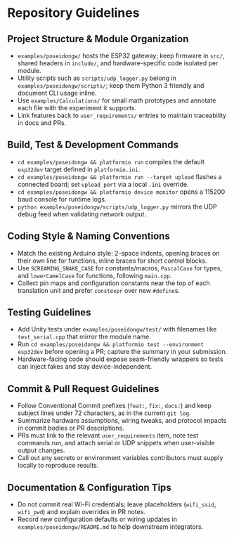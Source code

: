 # Repository Guidelines

## Project Structure & Module Organization
- `examples/poseidongw/` hosts the ESP32 gateway; keep firmware in `src/`, shared headers in `include/`, and hardware-specific code isolated per module.
- Utility scripts such as `scripts/udp_logger.py` belong in `examples/poseidongw/scripts/`; keep them Python 3 friendly and document CLI usage inline.
- Use `examples/Calculations/` for small math prototypes and annotate each file with the experiment it supports.
- Link features back to `user_requirements/` entries to maintain traceability in docs and PRs.

## Build, Test & Development Commands
- `cd examples/poseidongw && platformio run` compiles the default `esp32dev` target defined in `platformio.ini`.
- `cd examples/poseidongw && platformio run --target upload` flashes a connected board; set `upload_port` via a local `.ini` override.
- `cd examples/poseidongw && platformio device monitor` opens a 115200 baud console for runtime logs.
- `python examples/poseidongw/scripts/udp_logger.py` mirrors the UDP debug feed when validating network output.

## Coding Style & Naming Conventions
- Match the existing Arduino style: 2-space indents, opening braces on their own line for functions, inline braces for short control blocks.
- Use `SCREAMING_SNAKE_CASE` for constants/macros, `PascalCase` for types, and `lowerCamelCase` for functions, following `main.cpp`.
- Collect pin maps and configuration constants near the top of each translation unit and prefer `constexpr` over new `#define`s.

## Testing Guidelines
- Add Unity tests under `examples/poseidongw/test/` with filenames like `test_serial.cpp` that mirror the module name.
- Run `cd examples/poseidongw && platformio test --environment esp32dev` before opening a PR; capture the summary in your submission.
- Hardware-facing code should expose seam-friendly wrappers so tests can inject fakes and stay device-independent.

## Commit & Pull Request Guidelines
- Follow Conventional Commit prefixes (`feat:`, `fix:`, `docs:`) and keep subject lines under 72 characters, as in the current `git log`.
- Summarize hardware assumptions, wiring tweaks, and protocol impacts in commit bodies or PR descriptions.
- PRs must link to the relevant `user_requirements` item, note test commands run, and attach serial or UDP snippets when user-visible output changes.
- Call out any secrets or environment variables contributors must supply locally to reproduce results.

## Documentation & Configuration Tips
- Do not commit real Wi-Fi credentials; leave placeholders (`wifi_ssid`, `wifi_pwd`) and explain overrides in PR notes.
- Record new configuration defaults or wiring updates in `examples/poseidongw/README.md` to help downstream integrators.
